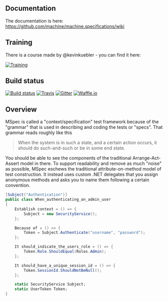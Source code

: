 ## Documentation

The documentation is here: https://github.com/machine/machine.specifications/wiki

## Training

There is a course made by @kevinkuebler - you can find it here:

[![Training](https://www.pluralsight.com/content/dam/pluralsight/newsroom/brand-assets/logos/pluralsight-logo-hor-black-1@2x.png)](https://www.pluralsight.com/courses/expressive-testing-dotnet-mspec)

## Build status

[![Build status](https://ci.appveyor.com/api/projects/status/wtk1ch0ix6i47epu/branch/master?svg=true)](https://ci.appveyor.com/project/machine-specifications/machine-specifications) [![Travis](https://img.shields.io/travis/machine/machine.specifications.svg?label=travis-ci)](https://travis-ci.org/machine/machine.specifications) [![Gitter](https://img.shields.io/gitter/room/nwjs/nw.js.svg?maxAge=2592000)](https://gitter.im/machine/specifications) [![Waffle.io](https://img.shields.io/waffle/label/evancohen/smart-mirror/in%20progress.svg?maxAge=2592000)](https://waffle.io/machine/machine.specifications)


## Overview
MSpec is called a "context/specification" test framework because of the "grammar" that is used in describing and coding the tests or "specs". That grammar reads roughly like this

> When the system is in such a state, and a certain action occurs, it should do such-and-such or be in some end state.

You should be able to see the components of the traditional Arrange-Act-Assert model in there. To support readability and remove as much "noise" as possible, MSpec eschews the traditional attribute-on-method model of test construction. It instead uses custom .NET delegates that you assign anonymous methods and asks you to name them following a certain convention.

```csharp
[Subject("Authentication")]
public class When_authenticating_an_admin_user
{
    Establish context = () => {
        Subject = new SecurityService();
    };

    Because of = () => {
        Token = Subject.Authenticate("username", "password");
    };

    It should_indicate_the_users_role = () => {
        Token.Role.ShouldEqual(Roles.Admin);
    };

    It should_have_a_unique_session_id = () => {
        Token.SessionId.ShouldNotBeNull();
    };

    static SecurityService Subject;
    static UserToken Token;
}
```
